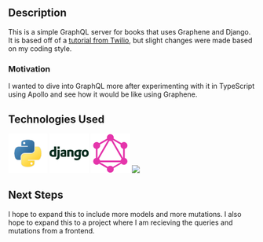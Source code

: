 ## Description
This is a simple GraphQL server for books that uses Graphene and Django. It is based off of a [tutorial from Twilio](https://www.twilio.com/blog/graphql-apis-django-graphene), but slight changes were made based on my coding style.

### Motivation
I wanted to dive into GraphQL more after experimenting with it in TypeScript using Apollo and see how it would be like using Graphene. 

## Technologies Used
<span><img height="80" src="https://raw.githubusercontent.com/github/explore/80688e429a7d4ef2fca1e82350fe8e3517d3494d/topics/python/python.png"></span>
<span><img height="80" src="https://raw.githubusercontent.com/github/explore/80688e429a7d4ef2fca1e82350fe8e3517d3494d/topics/django/django.png"></span>
<span><img height="80" src="https://raw.githubusercontent.com/github/explore/80688e429a7d4ef2fca1e82350fe8e3517d3494d/topics/graphql/graphql.png"></span>
<span><img height="80" src="https://camo.githubusercontent.com/39e5683f9a5a539e673ddbb48f52e41702bfd7b1df304a30d643aa14d46cdeb5/68747470733a2f2f73332e616d617a6f6e6177732e636f6d2f6361726c6f736d6172742e636f2f6772617068656e652d6c6f676f2e706e67"></span>

## Next Steps
I hope to expand this to include more models and more mutations. I also hope to expand this to a project where I am recieving the queries and mutations from a frontend.